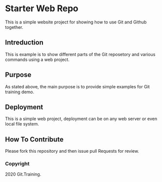 # Starter Web Repo

This is a simple website project for showing how to use Git and Github together.

## Intreduction

This is example is to show different parts of the Git reposetory and various commands using a web project.
## Purpose

As stated above, the main purpose is to provide simple examples for Git training demo.

## Deployment

This is a simple web project, deployment can be on any web server or even local file system.

## How To Contribute

Please fork this repository and then issue pull Requests for review.

### Copyright

2020 Git.Training.